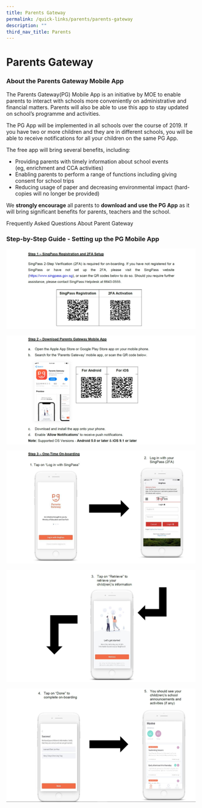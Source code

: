 ```yaml
---
title: Parents Gateway
permalink: /quick-links/parents/parents-gateway
description: ""
third_nav_title: Parents
---
```

# **Parents Gateway**

### About the Parents Gateway Mobile App

The Parents Gateway(PG) Mobile App is an initiative by MOE to enable parents to interact with schools more conveniently on administrative and financial matters. Parents will also be able to use this app to stay updated on school’s programme and activities.

The PG App will be implemented in all schools over the course of 2019. If you have two or more children and they are in different schools, you will be able to receive notifications for all your children on the same PG App.

The free app will bring several benefits, including:

*   Providing parents with timely information about school events  
    (eg, enrichment and CCA activities)
*   Enabling parents to perform a range of functions including giving consent for school trips
*   Reducing usage of paper and decreasing environmental impact (hard-copies will no longer be provided)

We **strongly encourage** all parents to **download and use the PG App** as it will bring significant benefits for parents, teachers and the school.

Frequently Asked Questions About Parent Gateway

### Step-by-Step Guide - Setting up the PG Mobile App

![](/images/PG1.jpg)

![](/images/PG2.jpg)

![](/images/PG3.jpg)

![](/images/PG4.jpg)

![](/images/PG5.jpg)